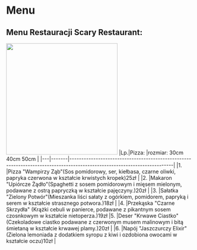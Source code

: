 # Menu
## Menu Restauracji Scary Restaurant:
<img src = "food-1050813_1920.jpg" width = 300>
|Lp.|Pizza: |rozmiar: 30cm 40cm 50cm |
|---|-------|-------------------------------------------------------------------------------------------------------------------------|
|1. |Pizza "Wampirzy Ząb"(Sos pomidorowy, ser, kiełbasa, czarne oliwki, papryka czerwona w kształcie krwistych kropek)25zł |
|2. |Makaron "Upiórcze Żądło"(Spaghetti z sosem pomidorowym i mięsem mielonym, podawane z ostrą papryczką w kształcie pajęczyny.)20zł |
|3. |Sałatka "Zielony Potwór"(Mieszanka liści sałaty z ogórkiem, pomidorem, papryką i serem w kształcie strasznego potwora.)18zł |
|4. |Przekąska "Czarne Skrzydła" (Krążki cebuli w panierce, podawane z pikantnym sosem czosnkowym w kształcie nietoperza.)19zł
|5. |Deser "Krwawe Ciastko" (Czekoladowe ciastko podawane z czerwonym musem malinowym i bitą śmietaną w kształcie krwawej plamy.)20zł |
|6. |Napój "Jaszczurczy Elixir" (Zielona lemoniada z dodatkiem syropu z kiwi i ozdobiona owocami w kształcie oczu)10zł |
